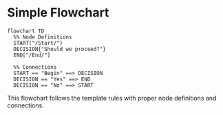 # Simple Flowchart

```mermaid
flowchart TD
  %% Node Definitions
  START("/Start/")
  DECISION{"Should we proceed?"}
  END["/End/"]
  
  %% Connections
  START == "Begin" ==> DECISION
  DECISION == "Yes" ==> END
  DECISION == "No" ==> START
```

This flowchart follows the template rules with proper node definitions and connections. 